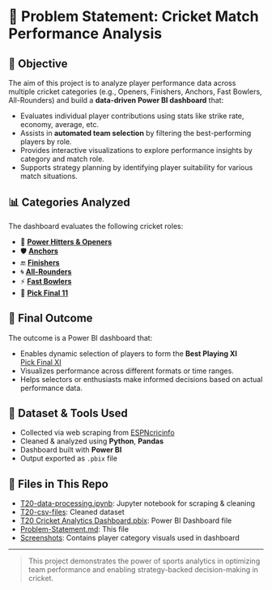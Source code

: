 # 🏏 Problem Statement: Cricket Match Performance Analysis

## 🎯 Objective

The aim of this project is to analyze player performance data across multiple cricket categories (e.g., Openers, Finishers, Anchors, Fast Bowlers, All-Rounders) and build a **data-driven Power BI dashboard** that:

- Evaluates individual player contributions using stats like strike rate, economy, average, etc.
- Assists in **automated team selection** by filtering the best-performing players by role.
- Provides interactive visualizations to explore performance insights by category and match role.
- Supports strategy planning by identifying player suitability for various match situations.

## 📊 Categories Analyzed

The dashboard evaluates the following cricket roles:

- 🧨 **[Power Hitters & Openers](Screenshots/power_hitters_and_openers.jpg)**
- 🛡️ **[Anchors](Screenshots/anchors.jpg)**
- 🔚 **[Finishers](Screenshots/finishers.jpg)**
- 🌀 **[All-Rounders](Screenshots/all_rounders.jpg)**
- ⚡ **[Fast Bowlers](Screenshots/fast_bowlers.jpg)**
- 🏏 **[Pick Final 11](Screenshots/pick_final_11.jpg)**



## 🏁 Final Outcome

The outcome is a Power BI dashboard that:

- Enables dynamic selection of players to form the **Best Playing XI**  
  [Pick Final XI](Screenshots/pick_final_11.jpg)
- Visualizes performance across different formats or time ranges.
- Helps selectors or enthusiasts make informed decisions based on actual performance data.

## 📂 Dataset & Tools Used

- Collected via web scraping from [ESPNcricinfo](https://www.espncricinfo.com/)
- Cleaned & analyzed using **Python**, **Pandas**
- Dashboard built with **Power BI**
- Output exported as `.pbix` file

## 🔗 Files in This Repo

- [T20-data-processing.ipynb](./T20-data-processing.ipynb): Jupyter notebook for scraping & cleaning
- [T20-csv-files](./T20-csv-files/): Cleaned dataset
- [T20 Cricket Analytics Dashboard.pbix](./T20%20Cricket%20Analytics%20Dashboard.pbix): Power BI Dashboard file
- [Problem-Statement.md](./Problem-Statement.md): This file
- [Screenshots](./Screenshots/): Contains player category visuals used in dashboard


---

> This project demonstrates the power of sports analytics in optimizing team performance and enabling strategy-backed decision-making in cricket.
